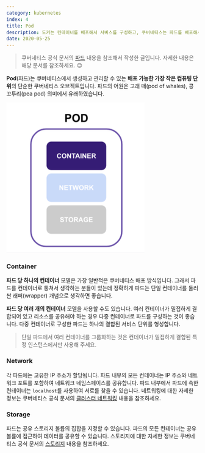 ```yaml
---
category: kubernetes
index: 4
title: Pod
description: 도커는 컨테이너를 배포해서 서비스를 구성하고, 쿠버네티스는 파드를 배포해서 서비스를 구성합니다. 컨테이너와 파드는 비슷하지만 미묘한 차이가 있어요.
date: 2020-05-25
---
```


> 쿠버네티스 공식 문서의 [파드](https://kubernetes.io/ko/docs/concepts/workloads/pods/) 내용을 참조해서 작성한 글입니다. 자세한 내용은 해당 문서를 참조하세요. 😉

**Pod**(파드)는 쿠버네티스에서 생성하고 관리할 수 있는 **배포 가능한 가장 작은 컴퓨팅 단위**의 단순한 쿠버네티스 오브젝트입니다. 파드의 어원은 고래 떼(pod of whales), 콩 꼬투리(pea pod) 의미에서 유래하였습니다.

![GATSBY_EMPTY_ALT](./pod.jpg)

### Container

**파드 당 하나의 컨테이너** 모델은 가장 일반적은 쿠버네티스 배포 방식입니다. 그래서 파드를 컨테이너로 퉁쳐서 생각하는 분들이 있는데 정확하게 파드는 단일 컨테이너를 둘러싼 래퍼(wrapper) 개념으로 생각하면 좋습니다.

**파드 당 여러 개의 컨테이너** 모델을 사용할 수도 있습니다. 여러 컨테이너가 밀접하게 결합되어 있고 리소스를 공유해야 하는 경우 다중 컨테이너로 파드를 구성하는 것이 좋습니다. 다중 컨테이너로 구성한 파드는 하나의 결합된 서비스 단위를 형성합니다.

> 단일 파드에서 여러 컨테이너를 그룹화하는 것은 컨테이너가 밀접하게 결합된 특정 인스턴스에서만 사용해 주세요.

### Network

각 파드에는 고유한 IP 주소가 할당됩니다. 파드 내부의 모든 컨테이너는 IP 주소와 네트워크 포트를 포함하여 네트워크 네임스페이스를 공유합니다. 파드 내부에서 파드에 속한 컨테이너는 `localhost`를 사용하여 서로를 찾을 수 있습니다. 네트워킹에 대한 자세한 정보는 쿠버네티스 공식 문서의 [클러스터 네트워킹](https://kubernetes.io/ko/docs/concepts/cluster-administration/networking/) 내용을 참조하세요.

### Storage

파드는 공유 스토리지 볼륨의 집합을 지정할 수 있습니다. 파드의 모든 컨테이너는 공유 볼륨에 접근하여 데이터를 공유할 수 있습니다. 스토리지에 대한 자세한 정보는 쿠버네티스 공식 문서의 [스토리지](https://kubernetes.io/ko/docs/concepts/storage/) 내용을 참조하세요.

